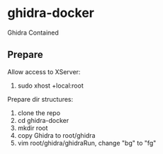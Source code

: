 # ghidra-docker
Ghidra Contained

## Prepare
Allow access to XServer:
1. sudo xhost +local:root

Prepare dir structures:
1. clone the repo
2. cd ghidra-docker
3. mkdir root
4. copy Ghidra to root/ghidra
5. vim root/ghidra/ghidraRun, change "bg" to "fg"


